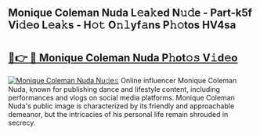 ## Monique Coleman Nuda L𝚎a𝚔ed N𝚞𝚍e - Part-k5f Vi𝚍𝚎o L𝚎a𝚔s - H𝚘𝚝 O𝚗𝚕yf𝚊ns P𝚑𝚘tos HV4sa

# <h2><a href="http://kf39s0.oniu.top/?m=Monique+Coleman+Nuda">🔗👉 🔴 Monique Coleman Nuda P𝚑ot𝚘𝚜 V𝚒d𝚎o</a></h2>

[![Monique Coleman Nuda Nu𝚍e𝚜](https://i.imgur.com/0qMVB7G.gif)](http://kf39s0.oniu.top/?m=Monique+Coleman+Nuda)
Online influencer Monique Coleman Nuda, known for publishing dance and lifestyle content, including performances and vlogs on social media platforms. Monique Coleman Nuda's public image is characterized by its friendly and approachable demeanor, but the intricacies of his personal life remain shrouded in secrecy.  
